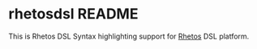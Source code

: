 # rhetosdsl README

This is Rhetos DSL Syntax highlighting support for [Rhetos](https://github.com/Rhetos/Rhetos) DSL platform. 
